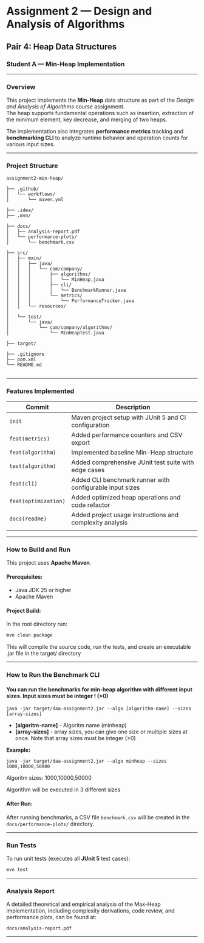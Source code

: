 # Assignment 2 — Design and Analysis of Algorithms
## Pair 4: Heap Data Structures
### Student A — Min-Heap Implementation

---

### Overview
This project implements the **Min-Heap** data structure as part of the *Design and Analysis of Algorithms* course assignment.  
The heap supports fundamental operations such as insertion, extraction of the minimum element, key decrease, and merging of two heaps.

The implementation also integrates **performance metrics** tracking and **benchmarking CLI** to analyze runtime behavior and operation counts for various input sizes.

---

### Project Structure
```
assignment2-min-heap/

├── .github/
│   └── workflows/
│       └── maven.yml

├── .idea/
├── .mvn/

├── docs/
│   ├── analysis-report.pdf
│   └── performance-plots/
│       └── benchmark.csv

├── src/
│   ├── main/
│   │   ├── java/
│   │   │   └── com/company/
│   │   │       ├── algorithms/
│   │   │       │   └── MinHeap.java
│   │   │       ├── cli/
│   │   │       │   └── BenchmarkRunner.java
│   │   │       └── metrics/
│   │   │           └── PerformanceTracker.java
│   │   └── resources/
│
│   └── test/
│       └── java/
│           └── com/company/algorithms/
│               └── MinHeapTest.java

├── target/

├── .gitignore
├── pom.xml
└── README.md


```


---

###  Features Implemented

| Commit | Description |
|--------|--------------|
| `init` | Maven project setup with JUnit 5 and CI configuration |
| `feat(metrics)` | Added performance counters and CSV export |
| `feat(algorithm)` | Implemented baseline Min-Heap structure |
| `test(algorithm)` | Added comprehensive JUnit test suite with edge cases |
| `feat(cli)` | Added CLI benchmark runner with configurable input sizes |
| `feat(optimization)` | Added optimized heap operations and code refactor |
| `docs(readme)` | Added project usage instructions and complexity analysis |
| | |
---

###  How to Build and Run

This project uses **Apache Maven**.


#### Prerequisites:
- Java JDK 25 or higher
 - Apache Maven


#### Project Build:
In the root directory run:
```bash
mvn clean package

```
This will compile the source code, run the tests, and create an executable .jar file in the target/ directory

---

### How to Run the Benchmark CLI

#### You can run the benchmarks for min-heap algorithm with different input sizes. Input sizes must be integer ! (>0)

```
java -jar target/daa-assignment2.jar --algo [algorithm-name] --sizes [array-sizes]
```

 - **[algoritm-name]** - Algoritm name (minheap)
 - **[array-sizes]** - array sizes, you can give one size or multiple sizes at once. Note that array sizes must be integer (>0)

**Example:**
```
java -jar target/daa-assignment2.jar --algo minheap --sizes 1000,10000,50000
```

Algoritm sizes: 1000,10000,50000

Algorithm will be executed in 3 different sizes 


#### After Run:

After running benchmarks, a CSV file `benchmark.csv` will be created in the `docs/performance-plots/` directory.

---

### Run Tests

To run unit tests (executes all **JUnit 5** test cases):

```bash
mvn test
```

---

### Analysis Report

A detailed theoretical and empirical analysis of the Max-Heap implementation, including complexity derivations, code review, and performance plots, can be found at:
```
docs/analysis-report.pdf
```

---

